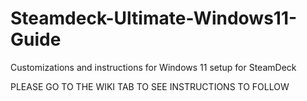 # Steamdeck-Ultimate-Windows11-Guide
Customizations and instructions for Windows 11 setup for SteamDeck

PLEASE GO TO THE WIKI TAB TO SEE INSTRUCTIONS TO FOLLOW
